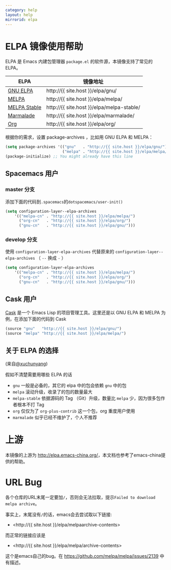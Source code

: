 ```yaml
---
category: help
layout: help
mirrorid: elpa
---
```


ELPA 镜像使用帮助
==================

ELPA 是 Emacs 内建包管理器 `package.el` 的软件源，本镜像支持了常见的 ELPA。

| ELPA              | 镜像地址                                    |
|-------------------|---------------------------------------------|
| [GNU ELPA](http://elpa.gnu.org/)          | http://{{ site.host }}/elpa/gnu/          |
| [MELPA](https://melpa.org/)             | http://{{ site.host }}/elpa/melpa/        |
| [MELPA Stable](http://stable.melpa.org/#/)      | http://{{ site.host }}/elpa/melpa-stable/ |
| [Marmalade](https://marmalade-repo.org/)         | http://{{ site.host }}/elpa/marmalade/    |
| [Org](http://orgmode.org/elpa.html)               | http://{{ site.host }}/elpa/org/          |


根据你的需求，设置 package-archives ，比如用 GNU ELPA 和 MELPA：

```lisp
(setq package-archives '(("gnu"   . "http://{{ site.host }}/elpa/gnu/")
                         ("melpa" . "http://{{ site.host }}/elpa/melpa/")))
(package-initialize) ;; You might already have this line
```


Spacemacs 用户
--------------

### master 分支

添加下面的代码到`.spacemacs`的`dotspacemacs/user-init()`

```lisp
(setq configuration-layer--elpa-archives
    '(("melpa-cn" . "http://{{ site.host }}/elpa/melpa/")
      ("org-cn"   . "http://{{ site.host }}/elpa/org/")
      ("gnu-cn"   . "http://{{ site.host }}/elpa/gnu/")))
```
### develop 分支

使用 `configuration-layer-elpa-archives` 代替原来的 `configuration-layer--elpa-archives` （ `--` 换成 `-` ）

```lisp
(setq configuration-layer-elpa-archives
    '(("melpa-cn" . "http://{{ site.host }}/elpa/melpa/")
      ("org-cn"   . "http://{{ site.host }}/elpa/org/")
      ("gnu-cn"   . "http://{{ site.host }}/elpa/gnu/")))
```

Cask 用户
---------

[Cask](https://github.com/cask/cask) 是一个 Emacs Lisp 的项目管理工具。这里还是以 GNU ELPA 和 MELPA 为例，在添加下面的代码到 Cask

```lisp
(source "gnu"   "http://{{ site.host }}/elpa/gnu/")
(source "melpa" "http://{{ site.host }}/elpa/melpa/")
```

关于 ELPA 的选择
----------------

(来自[@xuchunyang](https://github.com/xuchunyang))

假如不清楚需要用哪些 ELPA 的话

- `gnu` 一般是必备的，其它的 elpa 中的包会依赖 `gnu` 中的包
- `melpa` 滚动升级，收录了的包的数量最大
- `melpa-stable` 依据源码的 Tag （Git）升级，数量比 `melpa` 少，因为很多包作者根本不打 Tag
- `org` 仅仅为了 `org-plus-contrib` 这一个包，org 重度用户使用
- `marmalade` 似乎已经不维护了，个人不推荐

上游
====

本镜像的上游为 <http://elpa.emacs-china.org/>，本文档也参考了emacs-china提供的帮助。

URL Bug
=======

各个仓库的URL末尾一定要加`/`，否则会无法拉取，提示`Failed to download melpa archive`。

事实上，末尾没有`/`的话，emacs会去尝试取以下链接:

 - <http://{{ site.host }}/elpa/melpaarchive-contents>

而正常的链接应该是

 - <http://{{ site.host }}/elpa/melpa/archive-contents>

这个是emacs自己的bug。在 <https://github.com/melpa/melpa/issues/2139> 中有描述。
